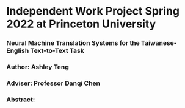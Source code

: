 # Independent Work Project Spring 2022 at Princeton University

### Neural Machine Translation Systems for the Taiwanese-English Text-to-Text Task
### Author: Ashley Teng
### Adviser: Professor Danqi Chen

### Abstract:
